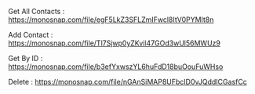 Get All Contacts :
https://monosnap.com/file/egF5LkZ3SFLZmIFwcl8ItV0PYMIt8n


Add Contact :
https://monosnap.com/file/Tl7Sjwp0yZKvil47GOd3wUl56MWUz9


Get By ID :
https://monosnap.com/file/b3efYxwszYL6huFdD18buOouFuWHso

Delete :
https://monosnap.com/file/nGAnSiMAP8UFbcID0vJQddICGasfCc
